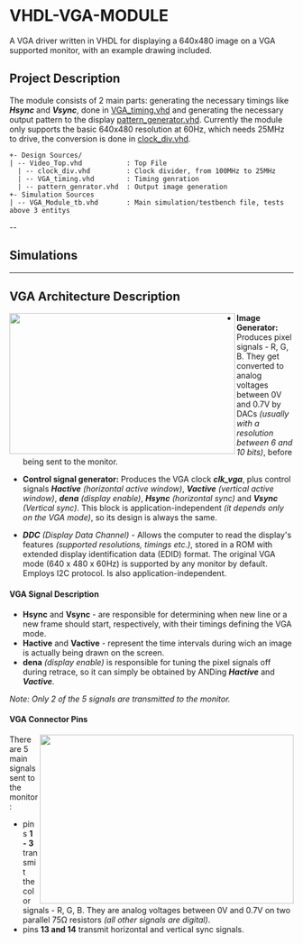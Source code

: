 # VHDL-VGA-MODULE
A VGA driver written in VHDL for displaying a 640x480 image on a VGA supported monitor, with an example drawing included.

## Project Description
The module consists of 2 main parts: generating the necessary timings like ***Hsync*** and ***Vsync***, done in [VGA_timing.vhd]() and generating the necessary output pattern to the display [pattern_generator.vhd](). Currently the module only supports the basic 640x480 resolution at 60Hz, which needs 25MHz to drive, the conversion is done in [clock_div.vhd]().

```
+- Design Sources/          
| -- Video_Top.vhd           : Top File
  | -- clock_div.vhd         : Clock divider, from 100MHz to 25MHz
  | -- VGA_timing.vhd        : Timing genration
  | -- pattern_genrator.vhd  : Output image generation
+- Simulation Sources
| -- VGA_Module_tb.vhd       : Main simulation/testbench file, tests above 3 entitys
```
--
## Simulations


---

## VGA Architecture Description
<img align="left" width="400" height="250" src="https://i.imgur.com/bjhMcLc.png"> 

- **Image Generator:**  Produces pixel signals - R, G, B. They get converted to analog voltages between 0V and 0.7V by DACs *(usually with a resolution between 6 and 10 bits)*, before being sent to the monitor.

- **Control signal generator:** Produces the VGA clock ***clk_vga***, plus control signals ***Hactive*** *(horizontal active window)*, ***Vactive*** *(vertical active window)*, ***dena*** *(display enable)*, ***Hsync*** *(horizontal sync)* and ***Vsync*** *(Vertical sync)*. This block is application-independent *(it depends only on the VGA mode)*, so its design is always the same.

- ***DDC*** *(Display Data Channel)* - Allows the computer to read the display's features *(supported resolutions, timings etc.)*, stored in a ROM with extended display identification data (EDID) format. The original VGA mode (640 x 480 x 60Hz) is supported by any monitor by default. Employs I2C protocol. Is also application-independent.

#### VGA Signal Description 
- **Hsync** and **Vsync** - are responsible for determining when new line or a new frame should start, respectively, with their timings defining the VGA mode. 
- **Hactive** and **Vactive** - represent the time intervals during wich an image is actually being drawn on the screen. 
- **dena** *(display enable)* is responsible for tuning the pixel signals off during retrace, so it can simply be obtained by ANDing ***Hactive*** and ***Vactive***. 
 
*Note: Only 2 of the 5 signals are transmitted to the monitor.*


#### VGA Connector Pins
<img align="right" width="450" height="300" src="https://i.imgur.com/J6fSi4A.png">

There are 5 main signals sent to the monitor:
- pins **1 - 3** transmit the color signals - R, G, B. They are analog voltages between 0V and 0.7V on two parallel 75Ω resistors *(all other signals are digital)*.
- pins **13 and 14** transmit horizontal and vertical sync signals.

